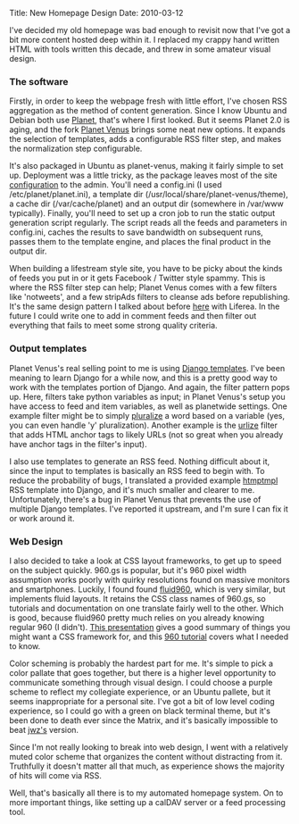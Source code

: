 Title: New Homepage Design
Date: 2010-03-12

I've decided my old homepage was bad enough to revisit now that I've got a bit
more content hosted deep within it. I replaced my crappy hand written HTML
with tools written this decade, and threw in some amateur visual design.

### The software

Firstly, in order to keep the webpage fresh with little effort, I've chosen
RSS aggregation as the method of content generation. Since I know Ubuntu and
Debian both use [Planet][1], that's where I first looked. But it seems Planet
2.0 is aging, and the fork [Planet Venus][2] brings some neat new options. It
expands the selection of templates, adds a configurable RSS filter step, and
makes the normalization step configurable.

It's also packaged in Ubuntu as planet-venus, making it fairly simple to set
up. Deployment was a little tricky, as the package leaves most of the site
[configuration][3] to the admin. You'll need a config.ini (I used
/etc/planet/planet.ini), a template dir (/usr/local/share/planet-venus/theme),
a cache dir (/var/cache/planet) and an output dir (somewhere in /var/www
typically). Finally, you'll need to set up a cron job to run the static output
generation script regularly. The script reads all the feeds and parameters in
config.ini, caches the results to save bandwidth on subsequent runs, passes
them to the template engine, and places the final product in the output dir.

When building a lifestream style site, you have to be picky about the kinds of
feeds you put in or it gets Facebook / Twitter style spammy. This is where the
RSS filter step can help; Planet Venus comes with a few filters like
'notweets', and a few stripAds filters to cleanse ads before republishing.
It's the same design pattern I talked about before [here][4] with Liferea. In
the future I could write one to add in comment feeds and then filter out
everything that fails to meet some strong quality criteria.

### Output templates

Planet Venus's real selling point to me is using [Django templates][5]. I've
been meaning to learn Django for a while now, and this is a pretty good way to
work with the templates portion of Django. And again, the filter pattern pops
up. Here, filters take python variables as input; in Planet Venus's setup you
have access to feed and item variables, as well as planetwide settings. One
example filter might be to simply [pluralize][6] a word based on a variable
(yes, you can even handle 'y' pluralization). Another example is the
[urlize][7] filter that adds HTML anchor tags to likely URLs (not so great
when you already have anchor tags in the filter's input).

I also use templates to generate an RSS feed. Nothing difficult about it,
since the input to templates is basically an RSS feed to begin with. To reduce
the probability of bugs, I translated a provided example [htmptmpl][8] RSS
template into Django, and it's much smaller and clearer to me. Unfortunately,
there's a bug in Planet Venus that prevents the use of multiple Django
templates. I've reported it upstream, and I'm sure I can fix it or work around
it.

### Web Design

I also decided to take a look at CSS layout frameworks, to get up to speed on
the subject quickly. 960.gs is popular, but it's 960 pixel width assumption
works poorly with quirky resolutions found on massive monitors and
smartphones. Luckily, I found found [fluid960][9], which is very similar, but
implements fluid layouts. It retains the CSS class names of 960.gs, so
tutorials and documentation on one translate fairly well to the other. Which
is good, because fluid960 pretty much relies on you already knowing regular
960 (I didn't). [This presentation][10] gives a good summary of things you
might want a CSS framework for, and this [ 960 tutorial][11] covers what I
needed to know.

Color scheming is probably the hardest part for me. It's simple to pick a
color pallate that goes together, but there is a higher level opportunity to
communicate something through visual design. I could choose a purple scheme to
reflect my collegiate experience, or an Ubuntu pallete, but it seems
inappropriate for a personal site. I've got a bit of low level coding
experience, so I could go with a green on black terminal theme, but it's been
done to death ever since the Matrix, and it's basically impossible to beat
[jwz's][12] version.

Since I'm not really looking to break into web design, I went with a
relatively muted color scheme that organizes the content without distracting
from it. Truthfully it doesn't matter all that much, as experience shows the
majority of hits will come via RSS.

Well, that's basically all there is to my automated homepage system. On to
more important things, like setting up a calDAV server or a feed processing
tool.

   [1]: http://www.planetplanet.org/

   [2]: http://intertwingly.net/code/venus/

   [3]: http://intertwingly.net/code/venus/docs/config.html

   [4]: http://jldugger.livejournal.com/33465.html

   [5]: http://www.djangoproject.com/documentation/templates/

   [6]: http://docs.djangoproject.com/en/dev/ref/templates/builtins/#pluralize

   [7]: http://docs.djangoproject.com/en/dev/ref/templates/builtins/#urlize

   [8]: http://htmltmpl.sourceforge.net/

   [9]: http://www.designinfluences.com/fluid960gs/

   [10]: http://vimeo.com/7530607

   [11]: http://net.tutsplus.com/videos/screencasts/a-detailed-look-at-the-960-css-framework/

   [12]: http://www.jwz.org/

